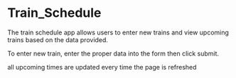 # Train_Schedule

The train schedule app allows users to enter new trains and view upcoming trains based on the data provided.

To enter new train, enter the proper data into the form then click submit.

all upcoming times are updated every time the page is refreshed